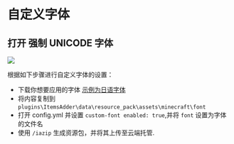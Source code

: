 # 自定义字体

## 打开 强制 UNICODE 字体

![](../../../.gitbook/assets/immagine%20%285%29.png)

根据如下步骤进行自定义字体的设置：

* 下载你想要应用的字体 [示例为日语字体](http://matteodev.it/spigot/itemsadder/res/v2/font.zip)
* 将内容复制到 `plugins\ItemsAdder\data\resource_pack\assets\minecraft\font`
* 打开 config.yml 并设置 `custom-font enabled: true`,并将 `font` 设置为字体的文件名
* 使用 `/iazip` 生成资源包，并将其上传至云端托管.


